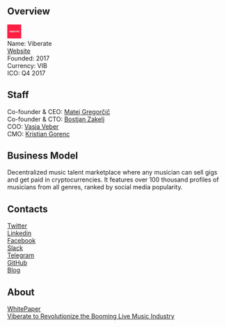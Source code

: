 ## Overview
![logo](../projects/logo/viberate.png)  
Name: Viberate  
[Website](https://www.viberate.io/)  
Founded: 2017  
Currency: VIB  
ICO: Q4 2017
## Staff
Co-founder & CEO: [Matej Gregorčič](../people/matej_gregorčič.md)  
Co-founder & CTO: [Bostjan Zakelj](../people/bostjan_zakelj.md)  
COO: [Vasja Veber](../people/vasja_veber.md)  
CMO: [Kristian Gorenc](../people/kristian_gorenc.md)
## Business Model
Decentralized music talent marketplace where any musician can sell gigs and get paid in cryptocurrencies. It features over 100 thousand profiles of musicians from all genres, ranked by social media popularity.
## Contacts  
[Twitter](https://twitter.com/viberate_com)  
[Linkedin](https://www.linkedin.com/company-beta/10428955/)  
[Facebook](https://www.facebook.com/viberateOFC/)  
[Slack](https://viberateico.slack.com/)   
[Telegram](https://t.me/joinchat/F-zenkQffjbGY7YqqSQl1w)   
[GitHub](https://github.com/viberate)  
[Blog](https://medium.com/viberate-blog)  
## About  
[WhitePaper](https://www.viberate.io/pdf/Viberate.io_Whitepaper.pdf)    
[Viberate to Revolutionize the Booming Live Music Industry](http://www.newsbtc.com/2017/07/18/viberate-revolutionize-booming-live-music-industry/)
